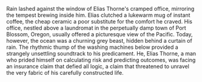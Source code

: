 Rain lashed against the window of Elias Thorne's cramped office, mirroring the tempest brewing inside him.  Elias clutched a lukewarm mug of instant coffee, the cheap ceramic a poor substitute for the comfort he craved.  His office, nestled above a laundromat in the perpetually damp town of Port Blossom, Oregon, usually offered a picturesque view of the Pacific.  Today, however, the ocean was a churning grey beast, hidden behind a curtain of rain.  The rhythmic thump of the washing machines below provided a strangely unsettling soundtrack to his predicament.  He, Elias Thorne, a man who prided himself on calculating risk and predicting outcomes, was facing an insurance claim that defied all logic, a claim that threatened to unravel the very fabric of his carefully constructed life.
